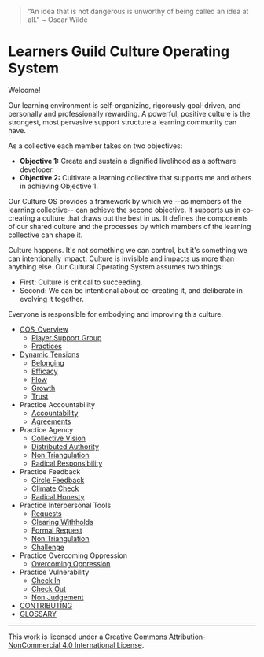 > “An idea that is not dangerous is unworthy of being called an idea at all.” ~ Oscar Wilde

# Learners Guild Culture Operating System

Welcome!

Our learning environment is self-organizing, rigorously goal-driven, and personally and professionally rewarding. A powerful, positive culture is the strongest, most pervasive support structure a learning community can have.

As a collective each member takes on two objectives:

- **Objective 1:** Create and sustain a dignified livelihood as a software developer.
- **Objective 2:** Cultivate a learning collective that supports me and others in achieving Objective 1.

Our Culture OS provides a framework by which we --as members of the learning collective-- can achieve the second objective. It supports us in co-creating a culture that draws out the best in us. It defines the components of our shared culture and the processes by which members of the learning collective can shape it.

Culture happens. It's not something we can control, but it's something we can intentionally impact. Culture is invisible and impacts us more than anything else. Our Cultural Operating System assumes two things:

- First: Culture is critical to succeeding.
- Second: We can be intentional about co-creating it, and deliberate in evolving it together.

Everyone is responsible for embodying and improving this culture.

- [COS_Overview](/COS_Overview/README.md)
    * [Player Support Group](/COS_Overview/Player_Support_Group.md)
    * [Practices](/COS_Overview/Practices.md)
- [Dynamic Tensions](/Dynamic_Tensions/README.md)
    * [Belonging](/Dynamic_Tensions/Belonging.md)
    * [Efficacy](/Dynamic_Tensions/Efficacy.md)
    * [Flow](/Dynamic_Tensions/Flow.md)
    * [Growth](/Dynamic_Tensions/Growth.md)
    * [Trust](/Dynamic_Tensions/Trust.md)
- Practice Accountability
    * [Accountability](/Practice_Accountability/Accountability.md)
    * [Agreements](/Practice_Accountability/Agreements.md)
- Practice Agency
    * [Collective Vision](/Practice_Agency/Collective_Vision.md)
    * [Distributed Authority](/Practice_Agency/Distributed_Authority.md)
    * [Non Triangulation](/Practice_Agency/Non_Triangulation.md)
    * [Radical Responsibility](/Practice_Agency/Radical_Responsibility.md)
- Practice Feedback
    * [Circle Feedback](/Practice_Feedback/Circle_Feedback.md)
    * [Climate Check](/Practice_Feedback/Climate_Check.md)
    * [Radical Honesty](/Practice_Feedback/Radical_Honesty.md)
- Practice Interpersonal Tools
    * [Requests](/Practice_Tending_Relationship/Requests.md)
    * [Clearing Withholds](/Practice_Tending_Relationship/Clearing_Withholds.md)
    * [Formal Request](/Practice_Tending_Relationship/Conflict.md)
    * [Non Triangulation](/Practice_Tending_Relationship/Non_Triangulation.md)
    * [Challenge](/Practice_Tending_Relationship/Challenge.md)
- Practice Overcoming Oppression
    * [Overcoming Oppression](/Practice_Overcoming_Oppression/Overcoming_Oppression.md)
- Practice Vulnerability
    * [Check In](/Practice_Vulnerability/Check_In.md)
    * [Check Out](/Practice_Vulnerability/Check_Out.md)
    * [Non Judgement](/Practice_Vulnerability/Non_Judgement.md)
- [CONTRIBUTING](/CONTRIBUTING.md)
- [GLOSSARY](/GLOSSARY.md)

---

[](http://creativecommons.org/licenses/by-nc/4.0/)

This work is licensed under a [Creative Commons Attribution-NonCommercial 4.0 International License](http://creativecommons.org/licenses/by-nc/4.0/).
